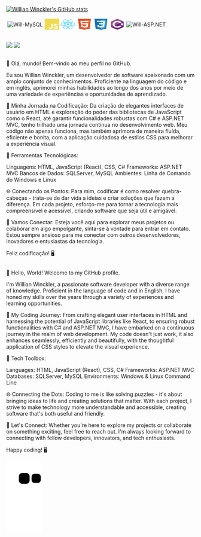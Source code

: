 [![Willian Winckler's GitHub stats](https://github-readme-stats.vercel.app/api?username=wincklerhigher)](https://github.com/anuraghazra/github-readme-stats)

<div style="display: block; padding: 3px">
  <img align="center" alt="Will-MySQL" height="32" width="80" src="https://img.shields.io/badge/MySQL-00000F?style=for-the-badge&logo=mysql&logoColor=white" style="max-width: 100%;">
  <img align="center" alt="Will-Js" height="30" width="40" src="https://raw.githubusercontent.com/devicons/devicon/master/icons/javascript/javascript-plain.svg" style="max-width: 100%;">
  <img align="center" alt="Will-React" height="30" width="40" src="https://raw.githubusercontent.com/devicons/devicon/master/icons/react/react-original.svg" style="max-width: 100%;">
  <img align="center" alt="Will-HTML" height="30" width="40" src="https://raw.githubusercontent.com/devicons/devicon/master/icons/html5/html5-original.svg" style="max-width: 100%;">
  <img align="center" alt="Will-CSS" height="30" width="40" src="https://raw.githubusercontent.com/devicons/devicon/master/icons/css3/css3-original.svg" style="max-width: 100%;">
  <img align="center" alt="Will-Csharp" height="30" width="40" src="https://raw.githubusercontent.com/devicons/devicon/master/icons/csharp/csharp-original.svg" style="max-width: 100%;">
  <img align="center" alt="Will-ASP.NET" height="20" width="100" src="https://img.shields.io/badge/ASP.NET_Core-5C2D91?style=flat&logo=.net&logoColor=white" style="max-width: 100%;">
</div>
  
 ##
 
 <div>
 <a href="https://www.linkedin.com/in/willian-winckler-bb86b767/" target="_blank"> <img height="30em" src="https://img.shields.io/badge/-LinkedIn-%230077B5?style=for-the-badge&logo=linkedin&logoColor=white" target="_blank"></a>
 <a href="mailto:willian.winckler@hotmail.com"><img height="30em" src="https://img.shields.io/badge/-Hotmail-0078D4?style=flat-square&amp;logo=microsoft-outlook&amp;logoColor=white" target="_blank"></a>  
 </div>
 
 ##

👋 Olá, mundo! Bem-vindo ao meu perfil no GitHub.

Eu sou Willian Winckler, um desenvolvedor de software apaixonado com um amplo conjunto de conhecimentos. Proficiente na linguagem do código e em inglês, aprimorei minhas habilidades ao longo dos anos por meio de uma variedade de experiências e oportunidades de aprendizado.

🚀 Minha Jornada na Codificação:
Da criação de elegantes interfaces de usuário em HTML e exploração do poder das bibliotecas de JavaScript como o React, até garantir funcionalidades robustas com C# e ASP.NET MVC, tenho trilhado uma jornada contínua no desenvolvimento web. Meu código não apenas funciona, mas também aprimora de maneira fluída, eficiente e bonita, com a aplicação cuidadosa de estilos CSS para melhorar a experiência visual.

💼 Ferramentas Tecnológicas:

Linguagens: HTML, JavaScript (React), CSS, C#
Frameworks: ASP.NET MVC
Bancos de Dados: SQLServer, MySQL
Ambientes: Linha de Comando do Windows e Linux

🌐 Conectando os Pontos:
Para mim, codificar é como resolver quebra-cabeças - trata-se de dar vida a ideias e criar soluções que fazem a diferença. Em cada projeto, esforço-me para tornar a tecnologia mais compreensível e acessível, criando software que seja útil e amigável.

🔗 Vamos Conectar:
Esteja você aqui para explorar meus projetos ou colaborar em algo empolgante, sinta-se à vontade para entrar em contato. Estou sempre ansioso para me conectar com outros desenvolvedores, inovadores e entusiastas da tecnologia.

Feliz codificação! 🖥️

##

👋 Hello, World! Welcome to my GitHub profile.

I'm Willian Winckler, a passionate software developer with a diverse range of knowledge. Proficient in the language of code and in English, I have honed my skills over the years through a variety of experiences and learning opportunities.

🚀 My Coding Journey:
From crafting elegant user interfaces in HTML and harnessing the potential of JavaScript libraries like React, to ensuring robust functionalities with C# and ASP.NET MVC, I have embarked on a continuous journey in the realm of web development. My code doesn't just work, it also enhances seamlessly, efficiently and beautifully, with the thoughtful application of CSS styles to elevate the visual experience. 

💼 Tech Toolbox:

Languages: HTML, JavaScript (React), CSS, C#
Frameworks: ASP.NET MVC
Databases: SQLServer, MySQL
Environments: Windows & Linux Command Line

🌐 Connecting the Dots:
Coding to me is like solving puzzles - it's about bringing ideas to life and creating solutions that matter. With each project, I strive to make technology more understandable and accessible, creating software that's both useful and friendly.

🔗 Let's Connect:
Whether you're here to explore my projects or collaborate on something exciting, feel free to reach out. I'm always looking forward to connecting with fellow developers, innovators, and tech enthusiasts.

Happy coding! 🖥️

![github-contribution-grid-snake](https://github.com/wincklerhigher/wincklerhigher/blob/output/github-contribution-grid-snake.svg) 
